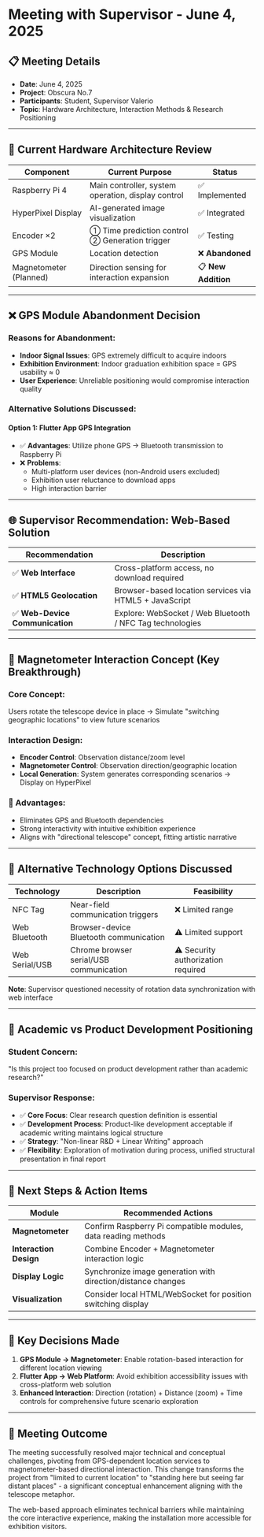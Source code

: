 # Meeting with Supervisor - June 4, 2025

## 📋 Meeting Details
- **Date**: June 4, 2025
- **Project**: Obscura No.7
- **Participants**: Student, Supervisor Valerio
- **Topic**: Hardware Architecture, Interaction Methods & Research Positioning

---

## 🔧 Current Hardware Architecture Review

| Component | Current Purpose | Status |
|-----------|----------------|---------|
| Raspberry Pi 4 | Main controller, system operation, display control | ✅ Implemented |
| HyperPixel Display | AI-generated image visualization | ✅ Integrated |
| Encoder ×2 | ① Time prediction control ② Generation trigger | ✅ Testing |
| GPS Module | Location detection | ❌ **Abandoned** |
| Magnetometer (Planned) | Direction sensing for interaction expansion | 📋 **New Addition** |

---

## ❌ GPS Module Abandonment Decision

### **Reasons for Abandonment**:
- **Indoor Signal Issues**: GPS extremely difficult to acquire indoors
- **Exhibition Environment**: Indoor graduation exhibition space = GPS usability ≈ 0
- **User Experience**: Unreliable positioning would compromise interaction quality

### **Alternative Solutions Discussed**:

#### **Option 1: Flutter App GPS Integration**
- ✅ **Advantages**: Utilize phone GPS → Bluetooth transmission to Raspberry Pi
- ❌ **Problems**: 
  - Multi-platform user devices (non-Android users excluded)
  - Exhibition user reluctance to download apps
  - High interaction barrier

---

## 🌐 **Supervisor Recommendation: Web-Based Solution**

| Recommendation | Description |
|----------------|-------------|
| ✅ **Web Interface** | Cross-platform access, no download required |
| ✅ **HTML5 Geolocation** | Browser-based location services via HTML5 + JavaScript |
| ✅ **Web-Device Communication** | Explore: WebSocket / Web Bluetooth / NFC Tag technologies |

---

## 🧭 **Magnetometer Interaction Concept (Key Breakthrough)**

### **Core Concept**: 
Users rotate the telescope device in place → Simulate "switching geographic locations" to view future scenarios

### **Interaction Design**:
- **Encoder Control**: Observation distance/zoom level
- **Magnetometer Control**: Observation direction/geographic location
- **Local Generation**: System generates corresponding scenarios → Display on HyperPixel

### **🎯 Advantages**:
- Eliminates GPS and Bluetooth dependencies
- Strong interactivity with intuitive exhibition experience
- Aligns with "directional telescope" concept, fitting artistic narrative

---

## 📡 **Alternative Technology Options Discussed**

| Technology | Description | Feasibility |
|------------|-------------|-------------|
| NFC Tag | Near-field communication triggers | ❌ Limited range |
| Web Bluetooth | Browser-device Bluetooth communication | ⚠️ Limited support |
| Web Serial/USB | Chrome browser serial/USB communication | ⚠️ Security authorization required |

**Note**: Supervisor questioned necessity of rotation data synchronization with web interface

---

## 🧠 **Academic vs Product Development Positioning**

### **Student Concern**: 
"Is this project too focused on product development rather than academic research?"

### **Supervisor Response**:
- ✅ **Core Focus**: Clear research question definition is essential
- ✅ **Development Process**: Product-like development acceptable if academic writing maintains logical structure
- ✅ **Strategy**: "Non-linear R&D + Linear Writing" approach
- ✅ **Flexibility**: Exploration of motivation during process, unified structural presentation in final report

---

## 📌 **Next Steps & Action Items**

| Module | Recommended Actions |
|--------|-------------------|
| **Magnetometer** | Confirm Raspberry Pi compatible modules, data reading methods |
| **Interaction Design** | Combine Encoder + Magnetometer interaction logic |
| **Display Logic** | Synchronize image generation with direction/distance changes |
| **Visualization** | Consider local HTML/WebSocket for position switching display |

---

## 🔄 **Key Decisions Made**

1. **GPS Module → Magnetometer**: Enable rotation-based interaction for different location viewing
2. **Flutter App → Web Platform**: Avoid exhibition accessibility issues with cross-platform web solution
3. **Enhanced Interaction**: Direction (rotation) + Distance (zoom) + Time controls for comprehensive future scenario exploration

---

## 📝 **Meeting Outcome**

The meeting successfully resolved major technical and conceptual challenges, pivoting from GPS-dependent location services to magnetometer-based directional interaction. This change transforms the project from "limited to current location" to "standing here but seeing far distant places" - a significant conceptual enhancement aligning with the telescope metaphor.

The web-based approach eliminates technical barriers while maintaining the core interactive experience, making the installation more accessible for exhibition visitors.
